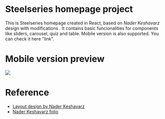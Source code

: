# Steelseries homepage project

This is Steelseries homepage created in React,  based on *Nader Keshavarz* design with modifications . It contains basic funcionalities for components like sliders, carousel, quiz and table. Mobile version is also supported. You can check it here "link".

# Mobile version preview

![](https://media.giphy.com/media/kdjYBDmuzxhVxsfPfH/giphy.gif)


# Reference

- [Layout design by Nader Keshavarz](https://downloadpsd.cc/templates/computer-accessories-website-template-free-psd) 
-  [Nader Keshavarz folio](https://www.behance.net/nader-keshavarz)
